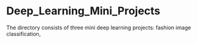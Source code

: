 # Deep_Learning_Mini_Projects


The directory consists of three mini deep learning projects: fashion image classification,

